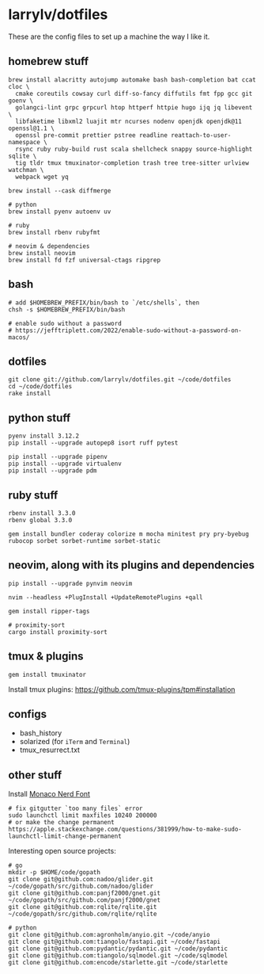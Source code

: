 # larrylv/dotfiles

These are the config files to set up a machine the way I like it.

## homebrew stuff

```
brew install alacritty autojump automake bash bash-completion bat ccat cloc \
  cmake coreutils cowsay curl diff-so-fancy diffutils fmt fpp gcc git goenv \
  golangci-lint grpc grpcurl htop httperf httpie hugo ijq jq libevent \
  libfaketime libxml2 luajit mtr ncurses nodenv openjdk openjdk@11 openssl@1.1 \
  openssl pre-commit prettier pstree readline reattach-to-user-namespace \
  rsync ruby ruby-build rust scala shellcheck snappy source-highlight sqlite \
  tig tldr tmux tmuxinator-completion trash tree tree-sitter urlview watchman \
  webpack wget yq

brew install --cask diffmerge

# python
brew install pyenv autoenv uv

# ruby
brew install rbenv rubyfmt

# neovim & dependencies
brew install neovim
brew install fd fzf universal-ctags ripgrep
```

## bash

```
# add $HOMEBREW_PREFIX/bin/bash to `/etc/shells`, then
chsh -s $HOMEBREW_PREFIX/bin/bash

# enable sudo without a password
# https://jefftriplett.com/2022/enable-sudo-without-a-password-on-macos/
```

## dotfiles

```
git clone git://github.com/larrylv/dotfiles.git ~/code/dotfiles
cd ~/code/dotfiles
rake install
```

## python stuff

```
pyenv install 3.12.2
pip install --upgrade autopep8 isort ruff pytest

pip install --upgrade pipenv
pip install --upgrade virtualenv
pip install --upgrade pdm
```

## ruby stuff

```
rbenv install 3.3.0
rbenv global 3.3.0

gem install bundler coderay colorize m mocha minitest pry pry-byebug rubocop sorbet sorbet-runtime sorbet-static
```

## neovim, along with its plugins and dependencies

```
pip install --upgrade pynvim neovim

nvim --headless +PlugInstall +UpdateRemotePlugins +qall

gem install ripper-tags

# proximity-sort
cargo install proximity-sort
```

## tmux & plugins

```
gem install tmuxinator
```

Install tmux plugins: https://github.com/tmux-plugins/tpm#installation

## configs

* bash_history
* solarized (for `iTerm` and `Terminal`)
* tmux_resurrect.txt

## other stuff

Install [Monaco Nerd Font](https://github.com/larrylv/monaco-nerd-font/blob/main/Monaco%20Nerd%20Font%20Complete.otf)

```
# fix gitgutter `too many files` error
sudo launchctl limit maxfiles 10240 200000
# or make the change permanent
https://apple.stackexchange.com/questions/381999/how-to-make-sudo-launchctl-limit-change-permanent
```

Interesting open source projects:
```
# go
mkdir -p $HOME/code/gopath
git clone git@github.com:nadoo/glider.git ~/code/gopath/src/github.com/nadoo/glider
git clone git@github.com:panjf2000/gnet.git ~/code/gopath/src/github.com/panjf2000/gnet
git clone git@github.com:rqlite/rqlite.git ~/code/gopath/src/github.com/rqlite/rqlite

# python
git clone git@github.com:agronholm/anyio.git ~/code/anyio
git clone git@github.com:tiangolo/fastapi.git ~/code/fastapi
git clone git@github.com:pydantic/pydantic.git ~/code/pydantic
git clone git@github.com:tiangolo/sqlmodel.git ~/code/sqlmodel
git clone git@github.com:encode/starlette.git ~/code/starlette
```
